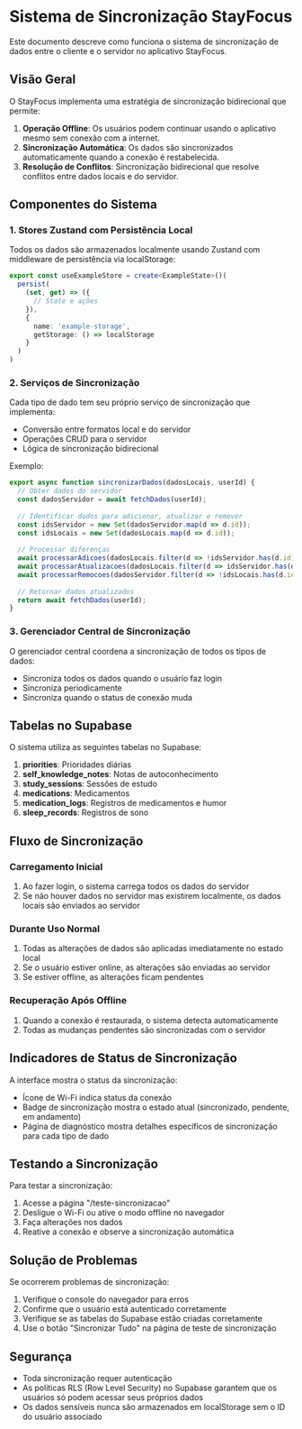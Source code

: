 # Sistema de Sincronização StayFocus

Este documento descreve como funciona o sistema de sincronização de dados entre o cliente e o servidor no aplicativo StayFocus.

## Visão Geral

O StayFocus implementa uma estratégia de sincronização bidirecional que permite:

1. **Operação Offline**: Os usuários podem continuar usando o aplicativo mesmo sem conexão com a internet.
2. **Sincronização Automática**: Os dados são sincronizados automaticamente quando a conexão é restabelecida.
3. **Resolução de Conflitos**: Sincronização bidirecional que resolve conflitos entre dados locais e do servidor.

## Componentes do Sistema

### 1. Stores Zustand com Persistência Local

Todos os dados são armazenados localmente usando Zustand com middleware de persistência via localStorage:

```typescript
export const useExampleStore = create<ExampleState>()(
  persist(
    (set, get) => ({
      // State e ações
    }),
    {
      name: 'example-storage',
      getStorage: () => localStorage
    }
  )
)
```

### 2. Serviços de Sincronização

Cada tipo de dado tem seu próprio serviço de sincronização que implementa:

- Conversão entre formatos local e do servidor
- Operações CRUD para o servidor
- Lógica de sincronização bidirecional

Exemplo:

```typescript
export async function sincronizarDados(dadosLocais, userId) {
  // Obter dados do servidor
  const dadosServidor = await fetchDados(userId);
  
  // Identificar dados para adicionar, atualizar e remover
  const idsServidor = new Set(dadosServidor.map(d => d.id));
  const idsLocais = new Set(dadosLocais.map(d => d.id));
  
  // Processar diferenças
  await processarAdicoes(dadosLocais.filter(d => !idsServidor.has(d.id)), userId);
  await processarAtualizacoes(dadosLocais.filter(d => idsServidor.has(d.id)), userId);
  await processarRemocoes(dadosServidor.filter(d => !idsLocais.has(d.id)));
  
  // Retornar dados atualizados
  return await fetchDados(userId);
}
```

### 3. Gerenciador Central de Sincronização

O gerenciador central coordena a sincronização de todos os tipos de dados:

- Sincroniza todos os dados quando o usuário faz login
- Sincroniza periodicamente
- Sincroniza quando o status de conexão muda

## Tabelas no Supabase

O sistema utiliza as seguintes tabelas no Supabase:

1. **priorities**: Prioridades diárias
2. **self_knowledge_notes**: Notas de autoconhecimento
3. **study_sessions**: Sessões de estudo
4. **medications**: Medicamentos
5. **medication_logs**: Registros de medicamentos e humor
6. **sleep_records**: Registros de sono

## Fluxo de Sincronização

### Carregamento Inicial

1. Ao fazer login, o sistema carrega todos os dados do servidor
2. Se não houver dados no servidor mas existirem localmente, os dados locais são enviados ao servidor

### Durante Uso Normal

1. Todas as alterações de dados são aplicadas imediatamente no estado local
2. Se o usuário estiver online, as alterações são enviadas ao servidor
3. Se estiver offline, as alterações ficam pendentes

### Recuperação Após Offline

1. Quando a conexão é restaurada, o sistema detecta automaticamente
2. Todas as mudanças pendentes são sincronizadas com o servidor

## Indicadores de Status de Sincronização

A interface mostra o status da sincronização:

- Ícone de Wi-Fi indica status da conexão
- Badge de sincronização mostra o estado atual (sincronizado, pendente, em andamento)
- Página de diagnóstico mostra detalhes específicos de sincronização para cada tipo de dado

## Testando a Sincronização

Para testar a sincronização:

1. Acesse a página "/teste-sincronizacao"
2. Desligue o Wi-Fi ou ative o modo offline no navegador
3. Faça alterações nos dados
4. Reative a conexão e observe a sincronização automática

## Solução de Problemas

Se ocorrerem problemas de sincronização:

1. Verifique o console do navegador para erros
2. Confirme que o usuário está autenticado corretamente
3. Verifique se as tabelas do Supabase estão criadas corretamente
4. Use o botão "Sincronizar Tudo" na página de teste de sincronização

## Segurança

- Toda sincronização requer autenticação
- As políticas RLS (Row Level Security) no Supabase garantem que os usuários só podem acessar seus próprios dados
- Os dados sensíveis nunca são armazenados em localStorage sem o ID do usuário associado 